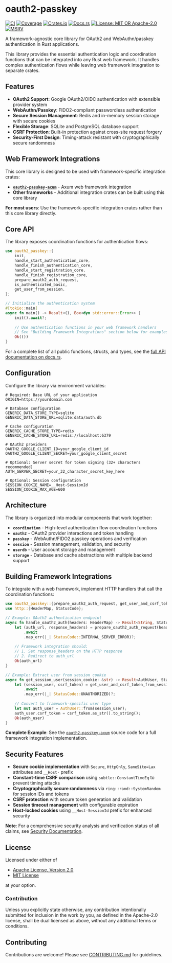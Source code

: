 # oauth2-passkey

[![CI](https://github.com/ktaka-ccmp/oauth2-passkey/workflows/CI/badge.svg)](https://github.com/ktaka-ccmp/oauth2-passkey/actions/workflows/ci.yml)
[![Coverage](https://codecov.io/gh/ktaka-ccmp/oauth2-passkey/branch/master/graph/badge.svg)](https://codecov.io/gh/ktaka-ccmp/oauth2-passkey)
[![Crates.io](https://img.shields.io/crates/v/oauth2-passkey.svg)](https://crates.io/crates/oauth2-passkey)
[![Docs.rs](https://docs.rs/oauth2-passkey/badge.svg)](https://docs.rs/oauth2-passkey)
[![License: MIT OR Apache-2.0](https://img.shields.io/badge/License-MIT%20OR%20Apache--2.0-blue.svg)](#license)
[![MSRV](https://img.shields.io/badge/MSRV-1.85.1-blue)](https://blog.rust-lang.org/2024/11/21/Rust-1.85.0.html)

A framework-agnostic core library for OAuth2 and WebAuthn/passkey authentication in Rust applications.

This library provides the essential authentication logic and coordination functions that can be integrated into any Rust web framework. It handles complex authentication flows while leaving web framework integration to separate crates.

## Features

- **OAuth2 Support**: Google OAuth2/OIDC authentication with extensible provider system
- **WebAuthn/Passkey**: FIDO2-compliant passwordless authentication
- **Secure Session Management**: Redis and in-memory session storage with secure cookies
- **Flexible Storage**: SQLite and PostgreSQL database support
- **CSRF Protection**: Built-in protection against cross-site request forgery
- **Security-First Design**: Timing-attack resistant with cryptographically secure randomness

## Web Framework Integrations

This core library is designed to be used with framework-specific integration crates:

- **[`oauth2-passkey-axum`](https://crates.io/crates/oauth2-passkey-axum)** - Axum web framework integration
- **Other frameworks** - Additional integration crates can be built using this core library

**For most users**: Use the framework-specific integration crates rather than this core library directly.

## Core API

The library exposes coordination functions for authentication flows:

```rust
use oauth2_passkey::{
    init, 
    handle_start_authentication_core,
    handle_finish_authentication_core,
    handle_start_registration_core, 
    handle_finish_registration_core,
    prepare_oauth2_auth_request,
    is_authenticated_basic,
    get_user_from_session,
};

// Initialize the authentication system
#[tokio::main]
async fn main() -> Result<(), Box<dyn std::error::Error>> {
    init().await?;
    
    // Use authentication functions in your web framework handlers
    // See "Building Framework Integrations" section below for examples
    Ok(())
}
```

For a complete list of all public functions, structs, and types, see the [full API documentation on docs.rs](https://docs.rs/oauth2-passkey).

## Configuration

Configure the library via environment variables:

```env
# Required: Base URL of your application
ORIGIN=https://yourdomain.com

# Database configuration
GENERIC_DATA_STORE_TYPE=sqlite
GENERIC_DATA_STORE_URL=sqlite:data/auth.db

# Cache configuration  
GENERIC_CACHE_STORE_TYPE=redis
GENERIC_CACHE_STORE_URL=redis://localhost:6379

# OAuth2 providers
OAUTH2_GOOGLE_CLIENT_ID=your_google_client_id
OAUTH2_GOOGLE_CLIENT_SECRET=your_google_client_secret

# Optional: Server secret for token signing (32+ characters recommended)
AUTH_SERVER_SECRET=your_32_character_secret_key_here

# Optional: Session configuration
SESSION_COOKIE_NAME=__Host-SessionId
SESSION_COOKIE_MAX_AGE=600
```

## Architecture

The library is organized into modular components that work together:

- **`coordination`** - High-level authentication flow coordination functions
- **`oauth2`** - OAuth2 provider interactions and token handling
- **`passkey`** - WebAuthn/FIDO2 passkey operations and verification
- **`session`** - Session management, validation, and security
- **`userdb`** - User account storage and management
- **`storage`** - Database and cache abstractions with multiple backend support

## Building Framework Integrations

To integrate with a web framework, implement HTTP handlers that call the coordination functions:

```rust
use oauth2_passkey::{prepare_oauth2_auth_request, get_user_and_csrf_token_from_session, AuthUser};
use http::{HeaderMap, StatusCode};

// Example: OAuth2 authentication endpoint
async fn handle_oauth2_auth(headers: HeaderMap) -> Result<String, StatusCode> {
    let (auth_url, response_headers) = prepare_oauth2_auth_request(headers, None)
        .await
        .map_err(|_| StatusCode::INTERNAL_SERVER_ERROR)?;
    
    // Framework integration should:
    // 1. Set response_headers on the HTTP response
    // 2. Redirect to auth_url
    Ok(auth_url)
}

// Example: Extract user from session cookie
async fn get_session_user(session_cookie: &str) -> Result<AuthUser, StatusCode> {
    let (session_user, csrf_token) = get_user_and_csrf_token_from_session(session_cookie)
        .await
        .map_err(|_| StatusCode::UNAUTHORIZED)?;
    
    // Convert to framework-specific user type
    let mut auth_user = AuthUser::from(session_user);
    auth_user.csrf_token = csrf_token.as_str().to_string();
    Ok(auth_user)
}
```

**Complete Example**: See the [`oauth2-passkey-axum`](../oauth2_passkey_axum) source code for a full framework integration implementation.

## Security Features

- **Secure cookie implementation** with `Secure`, `HttpOnly`, `SameSite=Lax` attributes and `__Host-` prefix
- **Constant-time CSRF comparison** using `subtle::ConstantTimeEq` to prevent timing attacks
- **Cryptographically secure randomness** via `ring::rand::SystemRandom` for session IDs and tokens
- **CSRF protection** with secure token generation and validation
- **Session timeout management** with configurable expiration
- **Host-locked cookies** using `__Host-SessionId` prefix for enhanced security

**Note**: For a comprehensive security analysis and verification status of all claims, see [Security Documentation](../docs/security.md).

## License

Licensed under either of

- [Apache License, Version 2.0](../LICENSE-APACHE)
- [MIT License](../LICENSE-MIT)

at your option.

### Contribution

Unless you explicitly state otherwise, any contribution intentionally submitted for inclusion in the work by you, as defined in the Apache-2.0 license, shall be dual licensed as above, without any additional terms or conditions.

## Contributing

Contributions are welcome! Please see [CONTRIBUTING.md](../CONTRIBUTING.md) for guidelines.
